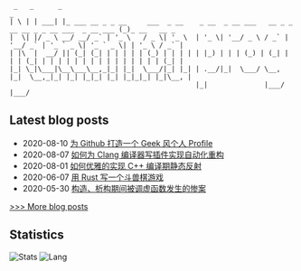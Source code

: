 
```
 _   _      _                                                                                      _
| \ | | ___| |_ ___ __ _ _ __     ___  _ __    _ __  _ __ ___   __ _ _ __ __ _ _ __ ___  _ __ ___ (_)_ __   __ _
|  \| |/ _ \ __/ __/ _` | '_ \   / _ \| '_ \  | '_ \| '__/ _ \ / _` | '__/ _` | '_ ` _ \| '_ ` _ \| | '_ \ / _` |
| |\  |  __/ || (_| (_| | | | | | (_) | | | | | |_) | | | (_) | (_| | | | (_| | | | | | | | | | | | | | | | (_| |
|_| \_|\___|\__\___\__,_|_| |_|  \___/|_| |_| | .__/|_|  \___/ \__, |_|  \__,_|_| |_| |_|_| |_| |_|_|_| |_|\__, |
                                              |_|              |___/                                       |___/
```

## Latest blog posts
- 2020-08-10 [为 Github 打造一个 Geek 风个人 Profile](https://netcan.github.io/2020/08/11/%E4%B8%BAGithub%E6%89%93%E9%80%A0%E4%B8%80%E4%B8%AAGeek%E9%A3%8E%E4%B8%AA%E4%BA%BAProfile/)
- 2020-08-07 [如何为 Clang 编译器写插件实现自动化重构](https://netcan.github.io/2020/08/07/%E5%A6%82%E4%BD%95%E4%B8%BAClang%E7%BC%96%E8%AF%91%E5%99%A8%E5%86%99%E6%8F%92%E4%BB%B6%E5%AE%9E%E7%8E%B0%E8%87%AA%E5%8A%A8%E5%8C%96%E9%87%8D%E6%9E%84/)
- 2020-08-01 [如何优雅的实现 C++ 编译期静态反射](https://netcan.github.io/2020/08/01/%E5%A6%82%E4%BD%95%E4%BC%98%E9%9B%85%E7%9A%84%E5%AE%9E%E7%8E%B0C-%E7%BC%96%E8%AF%91%E6%9C%9F%E9%9D%99%E6%80%81%E5%8F%8D%E5%B0%84/)
- 2020-06-07 [用 Rust 写一个斗兽棋游戏](https://netcan.github.io/2020/06/07/%E7%94%A8Rust%E5%86%99%E4%B8%80%E4%B8%AA%E6%96%97%E5%85%BD%E6%A3%8B%E6%B8%B8%E6%88%8F/)
- 2020-05-30 [构造、析构期间被调虚函数发生的惨案](https://netcan.github.io/2020/05/30/%E6%9E%84%E9%80%A0%E3%80%81%E6%9E%90%E6%9E%84%E6%9C%9F%E9%97%B4%E8%A2%AB%E8%B0%83%E8%99%9A%E5%87%BD%E6%95%B0%E5%8F%91%E7%94%9F%E7%9A%84%E6%83%A8%E6%A1%88/)

[>>> More blog posts](https://netcan.github.io/archives/)

## Statistics
![Stats](https://github-readme-stats.vercel.app/api?username=netcan)
![Lang](https://github-readme-stats.vercel.app/api/top-langs/?username=netcan&hide=ipynb,html&layout=compact)

